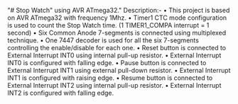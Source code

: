 "# Stop Watch" using AVR ATmega32." 
Description:-
• This project is based on AVR ATmega32 with frequency 1Mhz.
• Timer1 CTC mode configuration is used to count the Stop Watch time. (1 TIMER1_COMPA interrupt = 1 second)
• Six Common Anode 7-segments is connected using multiplexed technique.
• One 7447 decoder is used for all the six 7-segments controlling the enable/disable for each one.
• Reset button is connected to External Interrupt INT0 using internal pull-up resistor.
• External Interrupt INT0 is configured with falling edge.
• Pause button is connected to External Interrupt INT1 using external pull-down resistor.
• External Interrupt INT1 is configured with raising edge.
• Resume button is connected to External Interrupt INT2 using internal pull-up resistor.
• External Interrupt INT2 is configured with falling edge.
